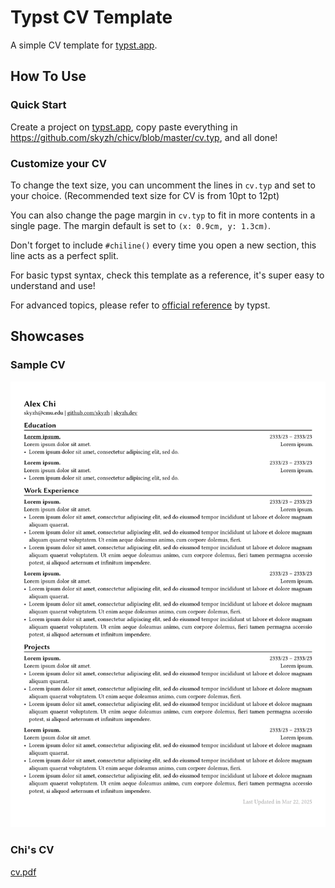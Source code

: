 # Typst CV Template

A simple CV template for [typst.app](https://typst.app).

## How To Use

### Quick Start

Create a project on [typst.app](https://typst.app), copy paste everything in https://github.com/skyzh/chicv/blob/master/cv.typ, and all done!

### Customize your CV

To change the text size, you can uncomment the lines in `cv.typ` and set to your choice. (Recommended text size for CV is from 10pt to 12pt)

You can also change the page margin in `cv.typ` to fit in more contents in a single page. The margin default is set to `(x: 0.9cm, y: 1.3cm)`.

Don't forget to include `#chiline()` every time you open a new section, this line acts as a perfect split.

For basic typst syntax, check this template as a reference, it's super easy to understand and use!

For advanced topics, please refer to [official reference](https://typst.app/docs/reference/) by typst.

## Showcases

### Sample CV

![Preview](cv.png)

### Chi's CV

[cv.pdf](https://skyzh.github.io/files/cv.pdf)
